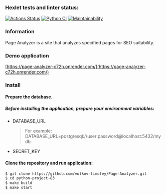 ### Hexlet tests and linter status:
[![Actions Status](https://github.com/volkov-timofey/python-project-83/actions/workflows/hexlet-check.yml/badge.svg)](https://github.com/volkov-timofey/python-project-83/actions)
[![Python CI](https://github.com/volkov-timofey/python-project-83/actions/workflows/pyci.yml/badge.svg)](https://github.com/volkov-timofey/python-project-83/actions/workflows/pyci.yml)
[![Maintainability](https://api.codeclimate.com/v1/badges/4939aaceb73bd854568b/maintainability)](https://codeclimate.com/github/volkov-timofey/python-project-83/maintainability)


### Information
Page Analyzer is a site that analyzes specified pages for SEO suitability.

### Demo application
[https://page-analyzer-c72h.onrender.com/](https://page-analyzer-c72h.onrender.com/)

### Install

#### Prepare the database.

##### Before installing the application, prepare your environment variables:
* DATABASE_URL
    > For example: DATABASE_URL=postgresql://user:password@localhost:5432/mydb
* SECRET_KEY

#### Clone the repository and run application:
```bash
$ git clone https://github.com/volkov-timofey/Page-Analyzer.git
$ cd python-project-83
$ make build
$ make start
```
